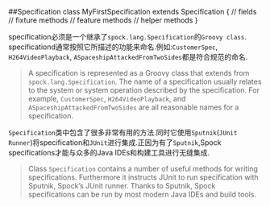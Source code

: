 

##Specification
	class MyFirstSpecification extends Specification {
	  // fields
	  // fixture methods
	  // feature methods
	  // helper methods
	}

specification必须是一个继承了`spock.lang.Specification`的`Groovy class`. specificationd通常按照它所描述的功能来命名.例如:`CustomerSpec`, `H264VideoPlayback`, `ASpaceshipAttackedFromTwoSides`都是符合规范的命名.
>A specification is represented as a Groovy class that extends from `spock.lang.Specification`. The name of a specification usually relates to the system or system operation described by the specification. For example, `CustomerSpec`, `H264VideoPlayback`, and `ASpaceshipAttackedFromTwoSides` are all reasonable names for a specification.

`Specification`类中包含了很多非常有用的方法.同时它使用`Sputnik`(`JUnit Runner`)将specification和`JUnit`进行集成.正因为有了`Sputnik`,Spock specifications才能与众多的Java IDEs和构建工具进行无缝集成.

>Class `Specification` contains a number of useful methods for writing specifications. Furthermore it instructs JUnit to run specification with Sputnik, Spock’s JUnit runner. Thanks to Sputnik, Spock specifications can be run by most modern Java IDEs and build tools.
